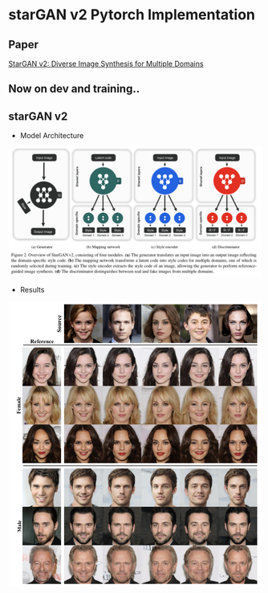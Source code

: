 # starGAN v2 Pytorch Implementation

## Paper

[StarGAN v2: Diverse Image Synthesis for Multiple Domains](https://arxiv.org/abs/1912.01865)


## Now on dev and training.. 

## starGAN v2

- Model Architecture

![](assets/paper/architecture.png)

- Results

![](assets/paper/result.png)
